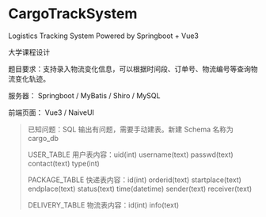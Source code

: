 # CargoTrackSystem
Logistics Tracking System Powered by Springboot + Vue3

大学课程设计

题目要求：支持录入物流变化信息，可以根据时间段、订单号、物流编号等查询物流变化轨迹。

服务器： Springboot / MyBatis / Shiro / MySQL

前端页面： Vue3 / NaiveUI

> 已知问题：SQL 输出有问题，需要手动建表。新建 Schema 名称为 cargo_db 
> 
> USER_TABLE 用户表内容：uid(int) username(text) passwd(text) contact(text) type(int) 
> 
> PACKAGE_TABLE 快递表内容：id(int) orderid(text) startplace(text) endplace(text) status(text) time(datetime) sender(text) receiver(text)
> 
> DELIVERY_TABLE 物流表内容：id(int) info(text)


